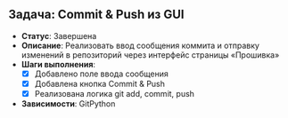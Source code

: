 ## Задача: Commit & Push из GUI
- **Статус**: Завершена
- **Описание**: Реализовать ввод сообщения коммита и отправку изменений в репозиторий через интерфейс страницы «Прошивка»
- **Шаги выполнения**:
  - [x] Добавлено поле ввода сообщения
  - [x] Добавлена кнопка Commit & Push
  - [x] Реализована логика git add, commit, push
- **Зависимости**: GitPython
